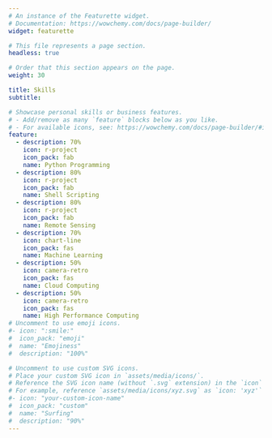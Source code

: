 ```yaml
---
# An instance of the Featurette widget.
# Documentation: https://wowchemy.com/docs/page-builder/
widget: featurette

# This file represents a page section.
headless: true

# Order that this section appears on the page.
weight: 30

title: Skills
subtitle:

# Showcase personal skills or business features.
# - Add/remove as many `feature` blocks below as you like.
# - For available icons, see: https://wowchemy.com/docs/page-builder/#icons
feature:
  - description: 70%
    icon: r-project
    icon_pack: fab
    name: Python Programming
  - description: 80%
    icon: r-project
    icon_pack: fab
    name: Shell Scripting
  - description: 80%
    icon: r-project
    icon_pack: fab
    name: Remote Sensing
  - description: 70%
    icon: chart-line
    icon_pack: fas
    name: Machine Learning
  - description: 50%
    icon: camera-retro
    icon_pack: fas
    name: Cloud Computing
  - description: 50%
    icon: camera-retro
    icon_pack: fas
    name: High Performance Computing
# Uncomment to use emoji icons.
#- icon: ":smile:"
#  icon_pack: "emoji"
#  name: "Emojiness"
#  description: "100%"

# Uncomment to use custom SVG icons.
# Place your custom SVG icon in `assets/media/icons/`.
# Reference the SVG icon name (without `.svg` extension) in the `icon` field.
# For example, reference `assets/media/icons/xyz.svg` as `icon: 'xyz'`
#- icon: "your-custom-icon-name"
#  icon_pack: "custom"
#  name: "Surfing"
#  description: "90%"
---
```

